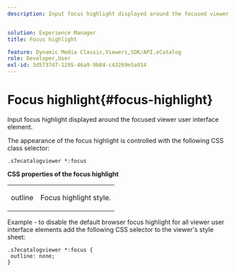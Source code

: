 ```yaml
---
description: Input focus highlight displayed around the focused viewer user interface element.


solution: Experience Manager
title: Focus highlight

feature: Dynamic Media Classic,Viewers,SDK/API,eCatalog
role: Developer,User
exl-id: 3d5737d7-1295-46a9-9b84-c43269e5a914
---
```

# Focus highlight{#focus-highlight}

Input focus highlight displayed around the focused viewer user interface element.

<!--<a id="section_E8B3D0BF9FF548F188F717D6EA65EC32"></a>-->

The appearance of the focus highlight is controlled with the following CSS class selector:

```
.s7ecatalogviewer *:focus
```

**CSS properties of the focus highlight**

<table id="table_C48C56E696304C9BAFEE71BA9EA9A174"> 
 <tbody> 
  <tr> 
   <td colname="col1"> <p> <span class="codeph"> outline </span> </p> </td> 
   <td colname="col2"> <p> Focus highlight style. </p> </td> 
  </tr> 
 </tbody> 
</table>

Example - to disable the default browser focus highlight for all viewer user interface elements add the following CSS selector to the viewer's style sheet:

```
.s7ecatalogviewer *:focus { 
 outline: none; 
}
```
